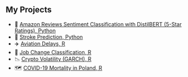 ## My Projects

- 💬 [Amazon Reviews Sentiment Classification with DistilBERT (5-Star Ratings), Python](NLP_project.html)
- 🧠 [Stroke Prediction, Python](stroke_Kowalski_Ciesinska_ml_EN.html)
- ✈️ [Aviation Delays, R](arrival_delays_Ciesinska_Kowalski_ml_EN.html)
- 💼 [Job Change Classification, R](job_change_Ciesinska_Kowalski_ml_EN.html)
- 📉 [Crypto Volatility (GARCH), R](garch_Kowalski_Ciesinska_PL.html)
- 🗺️ [COVID-19 Mortality in Poland, R](covid_Kowalski_Rudzinska_spatial_ec_EN.html)
